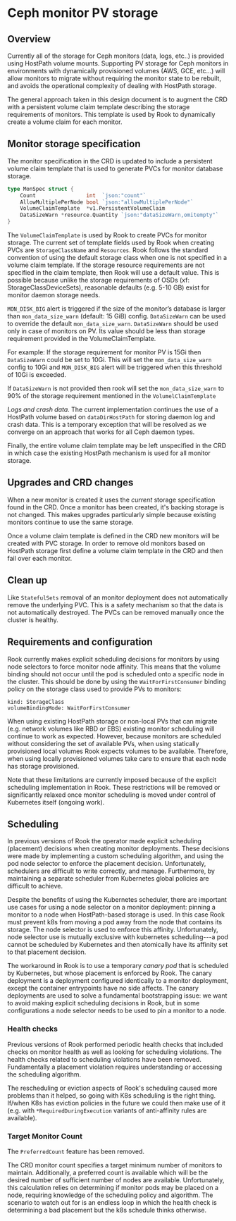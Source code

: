 # Ceph monitor PV storage

## Overview

Currently all of the storage for Ceph monitors (data, logs, etc..) is provided
using HostPath volume mounts. Supporting PV storage for Ceph monitors in
environments with dynamically provisioned volumes (AWS, GCE, etc...) will allow
monitors to migrate without requiring the monitor state to be rebuilt, and
avoids the operational complexity of dealing with HostPath storage.

The general approach taken in this design document is to augment the CRD with a
persistent volume claim template describing the storage requirements of
monitors. This template is used by Rook to dynamically create a volume claim for
each monitor.

## Monitor storage specification

The monitor specification in the CRD is updated to include a persistent volume
claim template that is used to generate PVCs for monitor database storage.

```go
type MonSpec struct {
	Count                int  `json:"count"`
	AllowMultiplePerNode bool `json:"allowMultiplePerNode"`
	VolumeClaimTemplate  *v1.PersistentVolumeClaim
	DataSizeWarn *resource.Quantity `json:"dataSizeWarn,omitempty"`
}
```

The `VolumeClaimTemplate` is used by Rook to create PVCs for monitor storage.
The current set of template fields used by Rook when creating PVCs are
`StorageClassName` and `Resources`. Rook follows the standard convention of
using the default storage class when one is not specified in a volume claim
template. If the storage resource requirements are not specified in the claim
template, then Rook will use a default value. This is possible because unlike
the storage requirements of OSDs (xf: StorageClassDeviceSets), reasonable
defaults (e.g. 5-10 GB) exist for monitor daemon storage needs.

`MON_DISK_BIG` alert is triggered if the size of the monitor’s database is larger
than `mon_data_size_warn` (default: 15 GiB) config. `DataSizeWarn` can be used to
override the default `mon_data_size_warn`. `DataSizeWarn` should be used only in
case of monitors on PV. Its value should be less than storage requirement provided
in the VolumeClaimTemplate.

For example: If the storage requirement for monitor PV is 15Gi then `DataSizeWarn`
could be set to 10Gi. This will set the `mon_data_size_warn` config to 10Gi and
`MON_DISK_BIG` alert will be triggered when this threshold of 10Gi is exceeded.

If `DataSizeWarn` is not provided then rook will set the `mon_data_size_warn` to
90% of the storage requirement mentioned in the `VolumelClaimTemplate`

*Logs and crash data*. The current implementation continues the use of a
HostPath volume based on `dataDirHostPath` for storing daemon log and crash
data. This is a temporary exception that will be resolved as we converge on an
approach that works for all Ceph daemon types.

Finally, the entire volume claim template may be left unspecified in the CRD
in which case the existing HostPath mechanism is used for all monitor storage.

## Upgrades and CRD changes

When a new monitor is created it uses the _current_ storage specification found
in the CRD. Once a monitor has been created, it's backing storage is not
changed. This makes upgrades particularly simple because existing monitors
continue to use the same storage.

Once a volume claim template is defined in the CRD new monitors will be created
with PVC storage. In order to remove old monitors based on HostPath storage
first define a volume claim template in the CRD and then fail over each monitor.

## Clean up

Like `StatefulSets` removal of an monitor deployment does not automatically
remove the underlying PVC. This is a safety mechanism so that the data is not
automatically destroyed. The PVCs can be removed manually once the cluster is
healthy.

## Requirements and configuration

Rook currently makes explicit scheduling decisions for monitors by using node
selectors to force monitor node affinity. This means that the volume binding
should not occur until the pod is scheduled onto a specific node in the cluster.
This should be done by using the `WaitForFirstConsumer` binding policy on the
storage class used to provide PVs to monitors:

```
kind: StorageClass
volumeBindingMode: WaitForFirstConsumer
```

When using existing HostPath storage or non-local PVs that can migrate (e.g.
network volumes like RBD or EBS) existing monitor scheduling will continue to
work as expected. However, because monitors are scheduled without considering
the set of available PVs, when using statically provisioned local volumes Rook
expects volumes to be available. Therefore, when using locally provisioned
volumes take care to ensure that each node has storage provisioned.

Note that these limitations are currently imposed because of the explicit
scheduling implementation in Rook. These restrictions will be removed or
significantly relaxed once monitor scheduling is moved under control of Kubernetes
itself (ongoing work).

## Scheduling

In previous versions of Rook the operator made explicit scheduling (placement)
decisions when creating monitor deployments. These decisions were made by
implementing a custom scheduling algorithm, and using the pod node selector to
enforce the placement decision.  Unfortunately, schedulers are difficult to
write correctly, and manage.  Furthermore, by maintaining a separate scheduler
from Kubernetes global policies are difficult to achieve.

Despite the benefits of using the Kubernetes scheduler, there are important use
cases for using a node selector on a monitor deployment: pinning a monitor to a
node when HostPath-based storage is used. In this case Rook must prevent k8s
from moving a pod away from the node that contains its storage. The node
selector is used to enforce this affinity. Unfortunately, node selector use is
mutually exclusive with kubernetes scheduling---a pod cannot be scheduled by
Kubernetes and then atomically have its affinity set to that placement decision.

The workaround in Rook is to use a temporary _canary pod_ that is scheduled by
Kubernetes, but whose placement is enforced by Rook.  The canary deployment is a
deployment configured identically to a monitor deployment, except the container
entrypoints have no side affects. The canary deployments are used to solve a
fundamental bootstrapping issue: we want to avoid making explicit scheduling
decisions in Rook, but in some configurations a node selector needs to be used
to pin a monitor to a node.

### Health checks

Previous versions of Rook performed periodic health checks that included checks
on monitor health as well as looking for scheduling violations. The health
checks related to scheduling violations have been removed. Fundamentally a
placement violation requires understanding or accessing the scheduling algorithm.

The rescheduling or eviction aspects of Rook's scheduling caused more problems
than it helped, so going with K8s scheduling is the right thing.  If/when K8s
has eviction policies in the future we could then make use of it (e.g. with
`*RequiredDuringExecution` variants of anti-affinity rules are available).

### Target Monitor Count

The `PreferredCount` feature has been removed.

The CRD monitor count specifies a target minimum number of monitors to maintain.
Additionally, a preferred count is available which will be the desired number of
sufficient number of nodes are available. Unfortunately, this calculation
relies on determining if monitor pods may be placed on a node, requiring
knowledge of the scheduling policy and algorithm. The scenario to watch out for
is an endless loop in which the health check is determining a bad placement but
the k8s schedule thinks otherwise.
